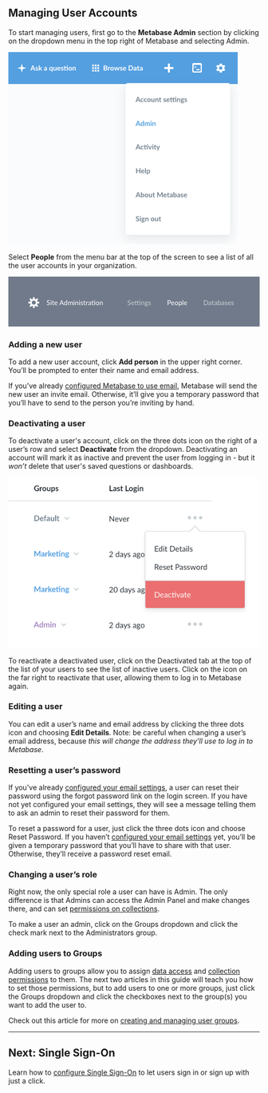 ## Managing User Accounts

To start managing users, first go to the **Metabase Admin** section by clicking on the dropdown menu in the top right of Metabase and selecting Admin.

![Profile dropdown](images/ProfileDropdown.png)

Select **People** from the menu bar at the top of the screen to see a list of all the user accounts in your organization.

![Admin menu](images/AdminBar.png)

### Adding a new user
To add a new user account, click **Add person** in the upper right corner. You’ll be prompted to enter their name and email address.

If you’ve already [configured Metabase to use email](02-setting-up-email.md), Metabase will send the new user an invite email. Otherwise, it’ll give you a temporary password that you’ll have to send to the person you’re inviting by hand.

### Deactivating a user
To deactivate a user's account, click on the three dots icon on the right of a user’s row and select **Deactivate** from the dropdown. Deactivating an account will mark it as inactive and prevent the user from logging in - but it *won’t* delete that user's saved questions or dashboards.

![Remove a user](images/RemoveUser.png)

To reactivate a deactivated user, click on the Deactivated tab at the top of the list of your users to see the list of inactive users. Click on the icon on the far right to reactivate that user, allowing them to log in to Metabase again.

### Editing a user
You can edit a user’s name and email address by clicking the three dots icon and choosing **Edit Details**. Note: be careful when changing a user’s email address, because *this will change the address they’ll use to log in to Metabase*.

### Resetting a user’s password
If you've already [configured your email settings](02-setting-up-email.md), a user can reset their password using the forgot password link on the login screen. If you have not yet configured your email settings, they will see a message telling them to ask an admin to reset their password for them. 

To reset a password for a user, just click the three dots icon and choose Reset Password. If you haven’t [configured your email settings](02-setting-up-email.md) yet, you’ll be given a temporary password that you’ll have to share with that user. Otherwise, they’ll receive a password reset email.

### Changing a user’s role
Right now, the only special role a user can have is Admin. The only difference is that Admins can access the Admin Panel and make changes there, and can set [permissions on collections](06-collections.md).

To make a user an admin, click on the Groups dropdown and click the check mark next to the Administrators group.

### Adding users to Groups
Adding users to groups allow you to assign [data access](05-setting-permissions.md) and [collection permissions](06-collections.md) to them. The next two articles in this guide will teach you how to set those permissions, but to add users to one or more groups, just click the Groups dropdown and click the checkboxes next to the group(s) you want to add the user to.

Check out this article for more on [creating and managing user groups](05-setting-permissions.md).

---

## Next: Single Sign-On
Learn how to [configure Single Sign-On](10-single-sign-on.md) to let users sign in or sign up with just a click.
